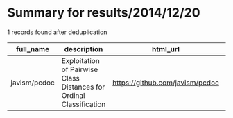 
# Summary for results/2014/12/20
    
1 records found after deduplication

| full_name | description | html_url | matched_list | matched_count | pushed_at | size | stargazers_count | language | forks_count | vul_ids |
|--------------|---------------------------------------------------------------------|---------------------------------|----------------|-----------------|---------------------------|--------|--------------------|------------|---------------|-----------|
| javism/pcdoc | Exploitation of Pairwise Class Distances for Ordinal Classification | https://github.com/javism/pcdoc | ['exploit'] | 1 | 2014-12-20 11:13:08+00:00 | 15240 | 3 | C++ | 0 | [] |
